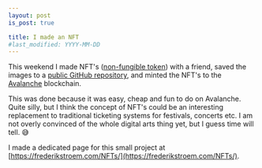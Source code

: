 ```yaml
---
layout: post
is_post: true

title: I made an NFT
#last_modified: YYYY-MM-DD
---
```

This weekend I made NFT's ([non-fungible token](https://en.wikipedia.org/wiki/Non-fungible_token)) with a friend, saved the images to a [public GitHub repository](https://github.com/frederikstroem/NFTs), and minted the NFT's to the [Avalanche](https://www.avax.network/) blockchain.

This was done because it was easy, cheap and fun to do on Avalanche. Quite silly, but I think the concept of NFT's could be an interesting replacement to traditional ticketing systems for festivals, concerts etc. I am not overly convinced of the whole digital arts thing yet, but I guess time will tell. 😅

I made a dedicated page for this small project at [https://frederikstroem.com/NFTs/](https://frederikstroem.com/NFTs/).
